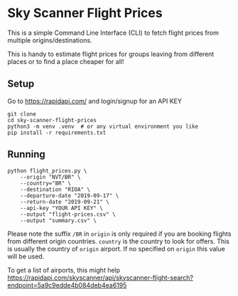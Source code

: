 # Sky Scanner Flight Prices

This is a simple Command Line Interface (CLI) to fetch flight prices from multiple origins/destinations.

This is handy to estimate flight prices for groups leaving from different places or to find a place
cheaper for all!

## Setup

Go to https://rapidapi.com/ and login/signup for an API KEY

```
git clone
cd sky-scanner-flight-prices
python3 -m venv .venv  # or any virtual environment you like
pip install -r requirements.txt
```

## Running

```
python flight_prices.py \
    --origin "NVT/BR" \
    --country="BR" \
    --destination "RIOA" \
    --departure-date "2019-09-17" \
    --return-date "2019-09-21" \
    --api-key "YOUR API KEY" \
    --output "flight-prices.csv" \
    --output "summary.csv" \
```

Please note the suffix `/BR` in `origin` is only required if you are booking flights from different origin countries.
`country` is the country to look for offers.
This is usually the country of `origin` airport.
If no specified on `origin` this value will be used.

To get a list of airports, this might help https://rapidapi.com/skyscanner/api/skyscanner-flight-search?endpoint=5a9c9edde4b084deb4ea6195